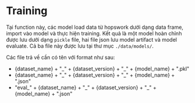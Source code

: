 # Training

Tại function này, các model load data từ hopswork dưới dạng data frame, import vào model và thực hiện training. Kết quả là một model hoàn chỉnh được lưu dưới dạng `pickle` file, hai file json lưu model artifact và model evaluate. Cả ba file này được lưu tại thư mục `./data/models/`.

Các file trả về cần có tên với format như sau:
- {dataset_name} + "\_" + {dataset_version} + "\_" + {model_name} + ".pkl"
- {dataset_name} + "\_" + {dataset_version} + "\_" + {model_name} + ".json"
- "eval_" + {dataset_name} + "\_" + {dataset_version} + "\_" + {model_name} + ".json"